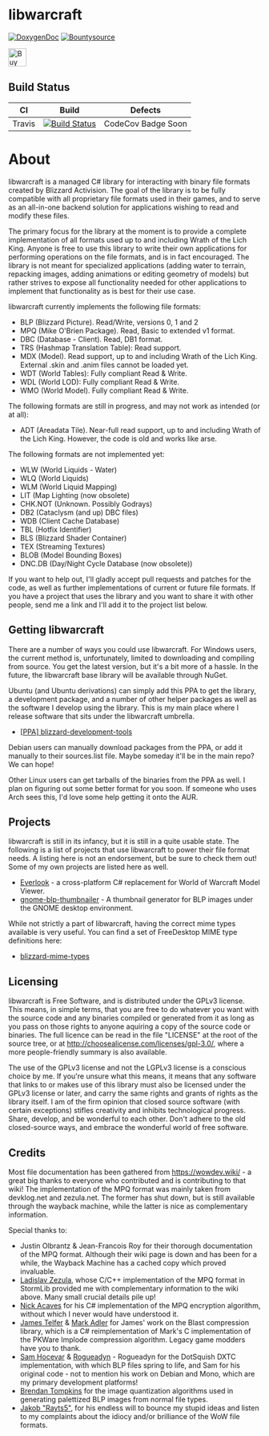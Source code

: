 # libwarcraft
[![DoxygenDoc](https://img.shields.io/badge/Docs-Doxygen-red.svg)](http://libwarcraftdocs.wowdev.info/)
[![Bountysource](https://www.bountysource.com/badge/tracker?tracker_id=28623364)](https://www.bountysource.com/trackers/28623364-wowdevtools-libwarcraft?utm_source=44433103&utm_medium=shield&utm_campaign=TRACKER_BADGE)

<a href='https://ko-fi.com/H2H176VD' target='_blank'><img height='36' style='border:0px;height:36px;' src='https://az743702.vo.msecnd.net/cdn/kofi2.png?v=0' border='0' alt='Buy Me a Coffee at ko-fi.com' /></a>

## Build Status

CI | Build | Defects
:------------: | :------------: | :------------:
Travis | [![Build Status](https://travis-ci.org/WowDevTools/libwarcraft.svg?branch=master)](https://travis-ci.org/WowDevTools/libwarcraft) | CodeCov Badge Soon

# About #
libwarcraft is a managed C# library for interacting with binary file formats created by Blizzard Activision. The goal of the library is to be fully compatible with all proprietary file formats used in their games, and to serve as an all-in-one backend solution for applications wishing to read and modify these files.

The primary focus for the library at the moment is to provide a complete implementation of all formats used up to and including Wrath of the Lich King. Anyone is free to use this library to write their own applications for performing operations on the file formats, and is in fact encouraged. The library is not meant for specialized applications (adding water to terrain, repacking images, adding animations or editing geometry of models) but rather strives to expose all functionality needed for other applications to implement that functionality as is best for their use case.

libwarcraft currently implements the following file formats:
* BLP (Blizzard Picture). Read/Write, versions 0, 1 and 2
* MPQ (Mike O'Brien Package). Read, Basic to extended v1 format.
* DBC (Database - Client). Read, DB1 format.
* TRS (Hashmap Translation Table): Read support.
* MDX (Model). Read support, up to and including Wrath of the Lich King. External .skin and .anim files cannot be loaded yet.
* WDT (World Tables): Fully compliant Read & Write.
* WDL (World LOD): Fully compliant Read & Write.
* WMO (World Model). Fully compliant Read & Write.

The following formats are still in progress, and may not work as intended (or at all):

* ADT (Areadata Tile). Near-full read support, up to and including Wrath of the Lich King. However, the code is old and works like arse.

The following formats are not implemented yet:
* WLW (World Liquids - Water)
* WLQ (World Liquids)
* WLM (World Liquid Mapping)
* LIT (Map Lighting (now obsolete)
* CHK.NOT (Unknown. Possibly Godrays)
* DB2 (Cataclysm (and up) DBC files)
* WDB (Client Cache Database)
* TBL (Hotfix Identifier)
* BLS (Blizzard Shader Container)
* TEX (Streaming Textures)
* BLOB (Model Bounding Boxes)
* DNC.DB (Day/Night Cycle Database (now obsolete))

If you want to help out, I'll gladly accept pull requests and patches for the code, as well as further implementations of current or future file formats. If you have a project that uses the library and you want to share it with other people, send me a link and I'll add it to the project list below.

## Getting libwarcraft
There are a number of ways you could use libwarcraft. For Windows users, the current method is, unfortunately, limited to downloading and compiling from source. You get the latest version, but it's a bit more of a hassle. In the future, the libwarcraft base library will be available through NuGet.

Ubuntu (and Ubuntu derivations) can simply add this PPA to get the library, a development package, and a number of other helper packages as well as the software I develop using the library. This is my main place where I release software that sits under the libwarcraft umbrella.

* [[PPA] blizzard-development-tools](https://launchpad.net/~jarl-gullberg/+archive/ubuntu/blizzard-dev-tools)

Debian users can manually download packages from the PPA, or add it manually to their sources.list file. Maybe someday it'll be in the main repo? We can hope!

Other Linux users can get tarballs of the binaries from the PPA as well. I plan on figuring out some better format for you soon. If someone who uses Arch sees this, I'd love some help getting it onto the AUR.

## Projects
libwarcraft is still in its infancy, but it is still in a quite usable state. The following is a list of projects that use libwarcraft to power their file format needs. A listing here is not an endorsement, but be sure to check them out! Some of my own projects are listed here as well.

* [Everlook](https://github.com/Nihlus/Everlook) - a cross-platform C# replacement for World of Warcraft Model Viewer.
* [gnome-blp-thumbnailer](https://github.com/Nihlus/gnome-blp-thumbnailer) - A thumbnail generator for BLP images under the GNOME desktop environment.

While not strictly a part of libwarcraft, having the correct mime types available is very useful. You can find a set of FreeDesktop MIME type definitions here:

* [blizzard-mime-types](https://github.com/Nihlus/blizzard-mime-types)

## Licensing

libwarcraft is Free Software, and is distributed under the GPLv3 license. This means, in simple terms, that you are free to do whatever you want with the source code and any binaries compiled or generated from it as long as you pass on those rights to anyone aquiring a copy of the source code or binaries. The full licence can be read in the file "LICENSE" at the root of the source tree, or at http://choosealicense.com/licenses/gpl-3.0/, where a more people-friendly summary is also available.

The use of the GPLv3 license and not the LGPLv3 license is a conscious choice by me. If you're unsure what this means, it means that any software that links to or makes use of this library must also be licensed under the GPLv3 license or later, and carry the same rights and grants of rights as the library itself. I am of the firm opinion that closed source software (with certain exceptions) stifles creativity and inhibits technological progress. Share, develop, and be wonderful to each other. Don't adhere to the old closed-source ways, and embrace the wonderful world of free software.

## Credits
Most file documentation has been gathered from https://wowdev.wiki/ - a great big thanks to everyone who contributed and is contributing to that wiki! The implementation of the MPQ format was mainly taken from devklog.net and zezula.net. The former has shut down, but is still available through the wayback machine, while the latter is nice as complementary information.

Special thanks to:
* Justin Olbrantz & Jean-Francois Roy for their thorough documentation of the MPQ format. Although their wiki page is down and has been for a while, the Wayback Machine has a cached copy which proved invaluable.
* [Ladislav Zezula](http://www.zezula.net/), whose C/C++ implementation of the MPQ format in StormLib provided me with complementary information to the wiki above. Many small crucial details pile up!
* [Nick Acaves](https://github.com/nickaceves/) for his C# implementation of the MPQ encryption algorithm, without which I never would have understood it.
* [James Telfer](https://github.com/jamestelfer/) & [Mark Adler](https://github.com/madler/) for James' work on the Blast compression library, which is a C# reimplementation of Mark's C implementation of the PKWare Implode compression algorithm. Legacy game modders have you to thank.
* [Sam Hocevar](http://sam.zoy.org/) & [Rogueadyn](https://github.com/Rogueadyn/) - Rogueadyn for the DotSquish DXTC implementation, with which BLP files spring to life, and Sam for his original code - not to mention his work on Debian and Mono, which are my primary development platforms!
* [Brendan Tompkins](http://codebetter.com/brendantompkins/) for the image quantization algorithms used in generating palettized BLP images from normal file types.
* [Jakob "Rayts5"](https://github.com/rayts5), for his endless will to bounce my stupid ideas and listen to my complaints about the idiocy and/or brilliance of the WoW file formats.
